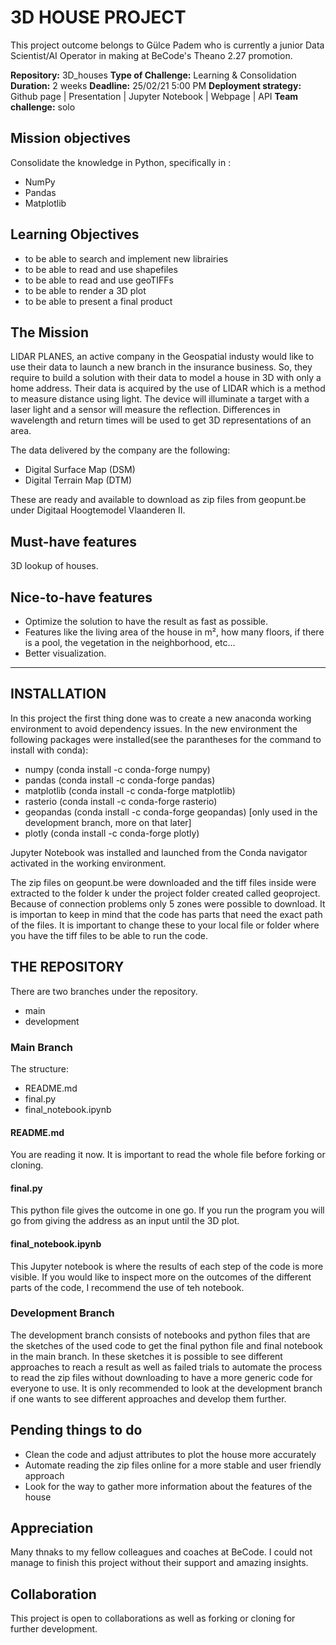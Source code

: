 # 3D HOUSE PROJECT

This project outcome belongs to Gülce Padem who is currently a junior Data Scientist/AI Operator in making at BeCode's Theano 2.27 promotion.

**Repository:** 3D_houses
**Type of Challenge:** Learning & Consolidation
**Duration:** 2 weeks
**Deadline:** 25/02/21 5:00 PM
**Deployment strategy:** Github page | Presentation | Jupyter Notebook | Webpage | API
**Team challenge:** solo

## Mission objectives

Consolidate the knowledge in Python, specifically in :

+ NumPy
+ Pandas
+ Matplotlib

## Learning Objectives

+ to be able to search and implement new librairies
+ to be able to read and use shapefiles
+ to be able to read and use geoTIFFs
+ to be able to render a 3D plot
+ to be able to present a final product

## The Mission

LIDAR PLANES, an active company in the Geospatial industy would like to use their data to launch a new branch in the insurance business. So, they require to build a solution with their data to model a house in 3D with only a home address.
Their data is acquired by the use of LIDAR which is a method to measure distance using light. The device will illuminate a target with a laser light and a sensor will measure the reflection. Differences in wavelength and return times will be used to get 3D representations of an area.

The data delivered by the company are the following:

+ Digital Surface Map (DSM)
+ Digital Terrain Map (DTM)

These are ready and available to download as zip files from geopunt.be under Digitaal Hoogtemodel Vlaanderen II.

## Must-have features

3D lookup of houses.

## Nice-to-have features

+ Optimize the solution to have the result as fast as possible.
+ Features like the living area of the house in m², how many floors, if there is a pool, the vegetation in the neighborhood, etc...
+ Better visualization.

---

## INSTALLATION

In this project the first thing done was to create a new anaconda working environment to avoid dependency issues.
In the new environment the following packages were installed(see the parantheses for the command to install with conda):

+ numpy (conda install -c conda-forge numpy)
+ pandas (conda install -c conda-forge pandas)
+ matplotlib (conda install -c conda-forge matplotlib)
+ rasterio (conda install -c conda-forge rasterio)
+ geopandas (conda install -c conda-forge geopandas) [only used in the development branch, more on that later]
+ plotly (conda install -c conda-forge plotly)

Jupyter Notebook was installed and launched from the Conda navigator activated in the working environment.

The zip files on geopunt.be were downloaded and the tiff files inside were extracted to the folder k under the project folder created called geoproject. Because of connection problems only 5 zones were possible to download. It is importan to keep in mind that the code has parts that need the exact path of the files. It is important to change these to your local file or folder where you have the tiff files to be able to run the code.

## THE REPOSITORY

There are two branches under the repository.

+ main
+ development

### Main Branch

The structure:

+ README.md
+ final.py
+ final_notebook.ipynb

#### README.md

You are reading it now.
It is important to read the whole file before forking or cloning.

#### final.py

This python file gives the outcome in one go. If you run the program you will go from giving the address as an input until the 3D plot.

#### final_notebook.ipynb

This Jupyter notebook is where the results of each step of the code is more visible. If you would like to inspect more on the outcomes of the different parts of the code, I recommend the use of teh notebook.

### Development Branch

The development branch consists of notebooks and python files that are the sketches of the used code to get the final python file and final notebook in the main branch. In these sketches it is possible to see different approaches to reach a result as well as failed trials to automate the process to read the zip files without downloading to have a more generic code for everyone to use. It is only recommended to look at the development branch if one wants to see different approaches and develop them further.

## Pending things to do

+ Clean the code and adjust attributes to plot the house more accurately
+ Automate reading the zip files online for a more stable and user friendly approach
+ Look for the way to gather more information about the features of the house

## Appreciation

Many thnaks to my fellow colleagues and coaches at BeCode. I could not manage to finish this project without their support and amazing insights.

## Collaboration

This project is open to collaborations as well as forking or cloning for further development.
